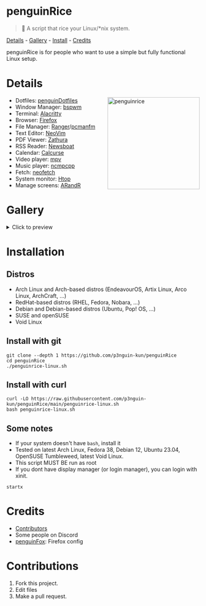 # penguinRice
> 📜 A script that rice your Linux/*nix system.
<p>
    <a href="#details">Details</a> -  
    <a href="#gallery">Gallery</a> - 
    <a href="#installation">Install</a> - 
    <a href="#credits">Credits</a>
</p>
penguinRice is for people who want to use a simple but fully functional Linux setup.

# Details
<img src="https://i.imgur.com/6ReXidY.png" alt="penguinrice" align="right" height="240px">

- Dotfiles: [penguinDotfiles](https://github.com/p3nguin-kun/penguinDotfiles)
- Window Manager: [bspwm](https://github.com/baskerville/bspwm)
- Terminal: [Alacritty](https://alacritty.org/)
- Browser: [Firefox](https://www.mozilla.org/en/firefox/new/)
- File Manager: [Ranger](https://ranger.github.io/)/[pcmanfm](https://github.com/lxde/pcmanfm)
- Text Editor: [NeoVim](https://neovim.io)
- PDF Viewer: [Zathura](https://pwmt.org/projects/zathura/)
- RSS Reader: [Newsboat](https://newsboat.org/)
- Calendar: [Calcurse](https://www.calcurse.org/)
- Video player: [mpv](https://mpv.io)
- Music player: [ncmpcpp](https://github.com/ncmpcpp/ncmpcpp)
- Fetch: [neofetch](https://github.com/dylanaraps/neofetch)
- System monitor: [Htop](https://htop.dev)
- Manage screens: [ARandR](https://christian.amsuess.com/tools/arandr/)

# Gallery
<details>
<summary>Click to preview</summary>

| bloom                                          | catppuccin                                     | dracula                                       |
| :--------------------------------------------- | :--------------------------------------------- | :-------------------------------------------- |
| ![bloom](https://i.imgur.com/m0F9ZsP.png)      | ![catppuccin](https://i.imgur.com/x2J3zFt.png) | ![dracula](https://i.imgur.com/tDZ8VmE.png)   |
| everforest                                     | gruvbox                                        | macaroni                                      |
| ![everforest](https://i.imgur.com/6SEhR5f.png) | ![gruvbox](https://i.imgur.com/K1GlJk8.png)    | ![macaroni](https://i.imgur.com/6ReXidY.png)  |
| monochrome                                     | nord                                           | rosepine                                      |
| ![monochrome](https://i.imgur.com/y3tnFkw.png) | ![nord](https://i.imgur.com/CmhW7Jb.png)       | ![rosepine](https://i.imgur.com/16Y0WZT.png)  |
| snowy                                          | tokyonight                                     | vaporwave                                     |
| ![snowy](https://i.imgur.com/YnxsCFS.png)      | ![tokyonight](https://i.imgur.com/DgYvmt4.png) | ![vaporwave](https://i.imgur.com/xyvSKMN.png) |

</details>

# Installation
## Distros
- Arch Linux and Arch-based distros (EndeavourOS, Artix Linux, Arco Linux, ArchCraft, ...)
- RedHat-based distros (RHEL, Fedora, Nobara, ...)
- Debian and Debian-based distros (Ubuntu, Pop! OS, ...)
- SUSE and openSUSE
- Void Linux

## Install with git
```
git clone --depth 1 https://github.com/p3nguin-kun/penguinRice
cd penguinRice
./penguinrice-linux.sh
```

## Install with curl
```
curl -LO https://raw.githubusercontent.com/p3nguin-kun/penguinRice/main/penguinrice-linux.sh
bash penguinrice-linux.sh
```

## Some notes
- If your system doesn't have `bash`, install it
- Tested on latest Arch Linux, Fedora 38, Debian 12, Ubuntu 23.04, OpenSUSE Tumbleweed, latest Void Linux.
- This script MUST BE run as root
- If you dont have display manager (or login manager), you can login with xinit.
```
startx
```

# Credits
- [Contributors](https://github.com/p3nguin-kun/penguinRice/graphs/contributors)
- Some people on Discord
- [penguinFox](https://github.com/p3nguin-kun/penguinFox): Firefox config

# Contributions
1. Fork this project.
2. Edit files
3. Make a pull request.
